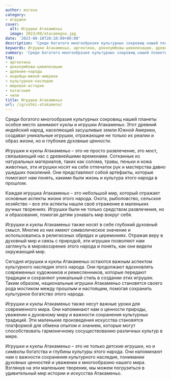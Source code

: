 ```yaml
---
author: morava
category:
- игрушки
cover:
  alt: Игрушки Атакаменьо
  image: 2023/08/atacamegno.jpg
date: '2023-08-10T20:10:00+00:00'
description: 'Среди богатого многообразия культурных сокровищ нашей планеты особое место занимают куклы и игрушки Атакаменьо. Этот древний индейский народ, населяющий...'
keywords: Игрушки Атакаменьо, аргентина, доколумбовы-цивилизации, древние-народы, индейцы-южной-америки, культурное-наследие, мировая-история, патагония, чили, игрушки, атакаменьо, куклы, народа, мир, это, нам, только, которые, культурных, жизни, ценности, носят, понять, аспекты
summary: 'Среди богатого многообразия культурных сокровищ нашей планеты особое место занимают куклы и игрушки Атакаменьо. Этот древний индейский народ, населяющий...'
tag:
- аргентина
- доколумбовы-цивилизации
- древние-народы
- индейцы-южной-америки
- культурное-наследие
- мировая-история
- патагония
- чили
title: Игрушки Атакаменьо
url: /igrushki-atakameno/
---
```


Среди богатого многообразия культурных сокровищ нашей планеты особое место занимают куклы и игрушки Атакаменьо. Этот древний индейский народ, населяющий засушливые земли Южной Америки, создавал уникальные игрушки, отражающие не только их реалии и образ жизни, но и глубокие духовные ценности.

Игрушки и куклы Атакаменьо – это не просто развлечение, это мост, связывающий нас с древнейшими временами. Сотканные из натуральных материалов, таких как солома, травы, пеньки и кожа животных, эти игрушки носят на себе отпечаток рук и мастерства давно ушедших поколений. Они представляют собой артефакты, которые помогают нам понять, какими были жизнь и культура этого народа в прошлом.

Каждая игрушка Атакаменьо – это небольшой мир, который отражает основные аспекты жизни этого народа. Охота, рыболовство, сельское хозяйство – все эти аспекты нашли своё отражение в маленьких ручных творениях. Игрушки были не только средством развлечения, но и образования, помогая детям узнавать мир вокруг себя.

Игрушки и куклы Атакаменьо также носят в себе глубокий духовный смысл. Многие из них имеют символическое значение и использовались в религиозных обрядах и церемониях. Отражая веру в духовный мир и связь с природой, эти игрушки позволяют нам заглянуть в мировоззрение этого народа и понять, как они видели окружающий мир.

Сегодня игрушки и куклы Атакаменьо остаются важным аспектом культурного наследия этого народа. Они продолжают вдохновлять современных художников и ремесленников, которые передают традиции и сохраняют уникальный стиль в создании этих игрушек. Таким образом, национальные игрушки Атакаменьо становятся своего рода мостиком между прошлым и настоящим, помогая сохранить культурное богатство этого народа.

Игрушки и куклы Атакаменьо также несут важные уроки для современного мира. Они напоминают нам о ценности природы, уважении к духовному миру и важности сохранения культурных традиций. Эти маленькие произведения искусства становятся платформой для обмена опытом и знанием, которые могут способствовать гармоничному сосуществованию различных культур в мире.

Игрушки и куклы Атакаменьо – это не только детские игрушки, но и символы богатства и глубины культуры этого народа. Они напоминают нам о важности сохранения культурного наследия, понимании духовных ценностей и уважении к многообразию нашего мира. Взглянув на эти маленькие творения, мы можем погрузиться в удивительный мир истории и искусства Атакаменьо.